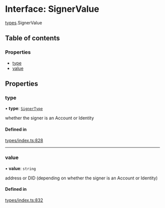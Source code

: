 # Interface: SignerValue

[types](../wiki/types).SignerValue

## Table of contents

### Properties

- [type](../wiki/types.SignerValue#type)
- [value](../wiki/types.SignerValue#value)

## Properties

### type

• **type**: [`SignerType`](../wiki/types.SignerType)

whether the signer is an Account or Identity

#### Defined in

[types/index.ts:828](https://github.com/PolymeshAssociation/polymesh-sdk/blob/3d14e829/src/types/index.ts#L828)

___

### value

• **value**: `string`

address or DID (depending on whether the signer is an Account or Identity)

#### Defined in

[types/index.ts:832](https://github.com/PolymeshAssociation/polymesh-sdk/blob/3d14e829/src/types/index.ts#L832)
